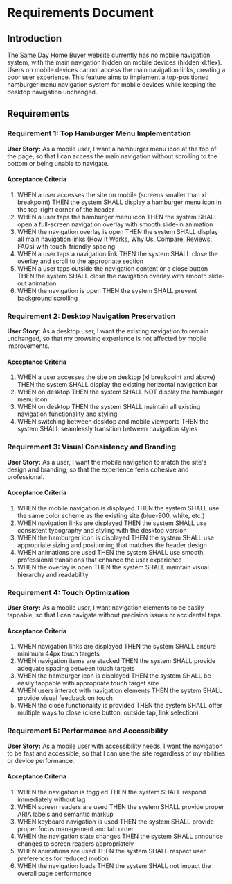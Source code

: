 # Requirements Document

## Introduction

The Same Day Home Buyer website currently has no mobile navigation system, with the main navigation hidden on mobile devices (hidden xl:flex). Users on mobile devices cannot access the main navigation links, creating a poor user experience. This feature aims to implement a top-positioned hamburger menu navigation system for mobile devices while keeping the desktop navigation unchanged.

## Requirements

### Requirement 1: Top Hamburger Menu Implementation

**User Story:** As a mobile user, I want a hamburger menu icon at the top of the page, so that I can access the main navigation without scrolling to the bottom or being unable to navigate.

#### Acceptance Criteria

1. WHEN a user accesses the site on mobile (screens smaller than xl breakpoint) THEN the system SHALL display a hamburger menu icon in the top-right corner of the header
2. WHEN a user taps the hamburger menu icon THEN the system SHALL open a full-screen navigation overlay with smooth slide-in animation
3. WHEN the navigation overlay is open THEN the system SHALL display all main navigation links (How It Works, Why Us, Compare, Reviews, FAQs) with touch-friendly spacing
4. WHEN a user taps a navigation link THEN the system SHALL close the overlay and scroll to the appropriate section
5. WHEN a user taps outside the navigation content or a close button THEN the system SHALL close the navigation overlay with smooth slide-out animation
6. WHEN the navigation is open THEN the system SHALL prevent background scrolling

### Requirement 2: Desktop Navigation Preservation

**User Story:** As a desktop user, I want the existing navigation to remain unchanged, so that my browsing experience is not affected by mobile improvements.

#### Acceptance Criteria

1. WHEN a user accesses the site on desktop (xl breakpoint and above) THEN the system SHALL display the existing horizontal navigation bar
2. WHEN on desktop THEN the system SHALL NOT display the hamburger menu icon
3. WHEN on desktop THEN the system SHALL maintain all existing navigation functionality and styling
4. WHEN switching between desktop and mobile viewports THEN the system SHALL seamlessly transition between navigation styles

### Requirement 3: Visual Consistency and Branding

**User Story:** As a user, I want the mobile navigation to match the site's design and branding, so that the experience feels cohesive and professional.

#### Acceptance Criteria

1. WHEN the mobile navigation is displayed THEN the system SHALL use the same color scheme as the existing site (blue-900, white, etc.)
2. WHEN navigation links are displayed THEN the system SHALL use consistent typography and styling with the desktop version
3. WHEN the hamburger icon is displayed THEN the system SHALL use appropriate sizing and positioning that matches the header design
4. WHEN animations are used THEN the system SHALL use smooth, professional transitions that enhance the user experience
5. WHEN the overlay is open THEN the system SHALL maintain visual hierarchy and readability

### Requirement 4: Touch Optimization

**User Story:** As a mobile user, I want navigation elements to be easily tappable, so that I can navigate without precision issues or accidental taps.

#### Acceptance Criteria

1. WHEN navigation links are displayed THEN the system SHALL ensure minimum 44px touch targets
2. WHEN navigation items are stacked THEN the system SHALL provide adequate spacing between touch targets
3. WHEN the hamburger icon is displayed THEN the system SHALL be easily tappable with appropriate touch target size
4. WHEN users interact with navigation elements THEN the system SHALL provide visual feedback on touch
5. WHEN the close functionality is provided THEN the system SHALL offer multiple ways to close (close button, outside tap, link selection)

### Requirement 5: Performance and Accessibility

**User Story:** As a mobile user with accessibility needs, I want the navigation to be fast and accessible, so that I can use the site regardless of my abilities or device performance.

#### Acceptance Criteria

1. WHEN the navigation is toggled THEN the system SHALL respond immediately without lag
2. WHEN screen readers are used THEN the system SHALL provide proper ARIA labels and semantic markup
3. WHEN keyboard navigation is used THEN the system SHALL provide proper focus management and tab order
4. WHEN the navigation state changes THEN the system SHALL announce changes to screen readers appropriately
5. WHEN animations are used THEN the system SHALL respect user preferences for reduced motion
6. WHEN the navigation loads THEN the system SHALL not impact the overall page performance